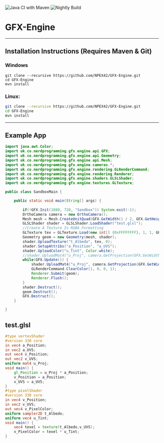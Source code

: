 ![Java CI with Maven](https://github.com/NPEX42/GFX-Engine/workflows/Java%20CI%20with%20Maven/badge.svg)
![Nightly Build](https://github.com/NPEX42/GFX-Engine/workflows/Nightly%20Build/badge.svg?event=schedule)

# GFX-Engine

-----

## Installation Instructions (Requires Maven & Git)

### Windows 

```CMD
git clone --recursive https://github.com/NPEX42/GFX-Engine.git
cd GFX-Engine
mvn install
```
### Linux:

```Bash
git clone --recursive https://github.com/NPEX42/GFX-Engine.git
cd GFX-Engine
mvn install
```

----

## Example App

```Java
import java.awt.Color;
import uk.co.nerdprogramming.gfx.engine.api.GFX;
import uk.co.nerdprogramming.gfx.engine.api.Geometry;
import uk.co.nerdprogramming.gfx.engine.api.Mesh;
import uk.co.nerdprogramming.gfx.engine.cameras.*;
import uk.co.nerdprogramming.gfx.engine.rendering.GLRenderCommand;
import uk.co.nerdprogramming.gfx.engine.rendering.Renderer;
import uk.co.nerdprogramming.gfx.engine.shaders.GLSLShader;
import uk.co.nerdprogramming.gfx.engine.textures.GLTexture;

public class SandboxMain {

	public static void main(String[] args) {
		
		if(!GFX.Init(1080, 720, "Sandbox")) System.exit(-1);
		OrthoCamera camera = new OrthoCamera();
		Mesh mesh = Mesh.CreateUnitQuad(GFX.GetWidth() / 2, GFX.GetHeight() / 2, 128, 128);
		GLSLShader shader = GLSLShader.LoadShader("test.glsl");
		//Create A Texture In RGBA Formatting
		GLTexture tex = GLTexture.Load(new int[] {0xFFFFFFFF}, 1, 1, GLTexture.NEAREST, GLTexture.CLAMP);
		Geometry geom = new Geometry(mesh, shader);
		shader.UploadTexture("t_Albedo", tex, 0);
		shader.SetupAttribs("a_Position", "a_UVS");
		shader.UploadColor("u_Tint", Color.white);
		//shader.UploadMat4("u_Proj", camera.GetProjection(GFX.GetWidth(), GFX.GetHeight()));
		while(GFX.Update()) {
			shader.UploadMat4("u_Proj", camera.GetProjection(GFX.GetWidth(), GFX.GetHeight()));
			GLRenderCommand.ClearColor(1, 0, 0, 1);
			Renderer.Submit(geom);
			Renderer.Flush();
		}
		shader.Destruct();
		geom.Destruct();
		GFX.Destruct();
	}

}
```

## test.glsl

```glsl
#type vertexShader
#version 330 core
in vec4 a_Position;
in vec2 a_UVS;
out vec4 v_Position;
out vec2 v_UVS; 
uniform mat4 u_Proj;
void main() {
	gl_Position = u_Proj * a_Position;
	v_Position = a_Position;
	v_UVS = a_UVS;
}
#type pixelShader
#version 330 core
in vec4 v_Position;
in vec2 v_UVS;
out vec4 v_PixelColor;
uniform sampler2D t_Albedo;
uniform vec4 u_Tint;
void main() {
	vec4 texel = texture(t_Albedo,v_UVS);
	v_PixelColor = texel * u_Tint;
}
```

